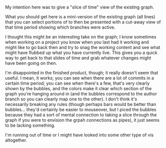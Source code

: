 My intention here was to give a "slice of time" view of the existing graph.

What you should get here is a mini-version of the existing graph (all lines) that you can select portions of to then be presented with a cut-away view of that time period showing which branches were active.

I thought this might be an interesting take on the graph; I know sometimes when working on a project you know when you last had it working and might like to go back then and try to snag the working content and see what might have flubbed up what you have currently live.  This gives you a quick way to get back to that slides of time and grab whatever changes might have been going on then.

I'm disappointed in the finished product, though; it really doesn't seem that useful.  I mean, it works; you can see when there are a lot of commits in a certain time period; you can see when there's a few, that's very clearly shown by the bubbles, and the colors make it clear which section of the graph you're hanging around in (and the bubbles correspond to the author branch so you can clearly map one to the other).  I don't think it's necessarily breaking any rules (though perhaps bars would be better than bubbles... they'd certainly be easier to mouseover, but I piced the bubbles because they had a sort of mental connection to taking a slice through the graph if you were to envision the grpah connections as pipes), it just seems to be lacking something.  

I'm running out of time or I might have looked into some other type of vis altogether. 



